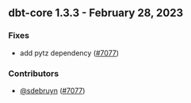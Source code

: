 ## dbt-core 1.3.3 - February 28, 2023

### Fixes

- add pytz dependency ([#7077](https://github.com/dbt-labs/dbt-core/issues/7077))

### Contributors
- [@sdebruyn](https://github.com/sdebruyn) ([#7077](https://github.com/dbt-labs/dbt-core/issues/7077))
